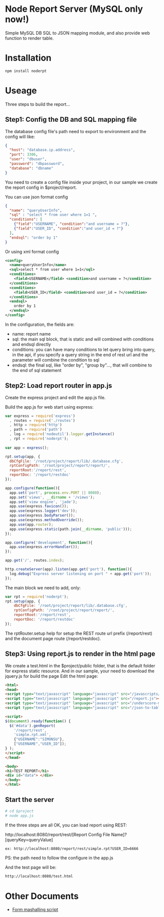 Node Report Server (MySQL only now!)
=======
Simple MySQL DB SQL to JSON mapping module, and also provide web function to render table.

# Installation
```bash
npm install noderpt
```

# Useage
Three steps to build the report...
## Step1: Config the DB and SQL mapping file
The database config file's path need to export to environment and the config will like:
```json
{
  "host": "database.ip.address",
  "port": 3306,
  "user": "dbuser",
  "password": "dbpassword",
  "database": "dbname"
}
```
You need to create a config file inside your project, in our sample we create the report config in $project/report.

You can use json format config
```json
{
  "name": "queryUserInfo",
  "sql" : "select * from user where 1=1 ",
  "conditions": [
    {"field":"USERNAME", "condition":"and username = ?"},
    {"field":"USER_ID", "condition":"and user_id = ?"}
  ],
  "endsql": "order by 1"
}
```
Or using xml format config
```xml
<config>
  <name>queryUserInfo</name>
  <sql>select * from user where 1=1</sql>
  <conditions>
    <field>USERNAME</field> <condition>and username = ?</condition>
  </conditions>
  <conditions>
    <field>USER_ID</field> <condition>and user_id = ?</condition>
  </conditions>
  <endsql>
    order by 1
  </endsql>
</config>
```

In the configuration, the fields are:
* name: report name
* sql: the main sql block, that is static and will combined with conditions and endsql directly
* conditions: you can have many conditions to let query bring into query, in the api, if you specify a query string in the end of rest url and the parameter will combine the condition to sql
* endsql: the final sql, like "order by", "group by"..., that will combine to the end of sql statement

## Step2: Load report router in app.js
Create the express project and edit the app.js file.

Build the app.js for web start using express:
```js
var express = require('express')
  , routes = require('./routes')
  , http = require('http')
  , path = require('path')
  , log = require('nodeutil').logger.getInstance()
  , rpt = require('noderpt');
  
var app = express();

rpt.setup(app, {
  dbCfgFile: '/root/project/report/lib/.database.cfg',
  rptConfigPath: '/root/project/report/report/',
  reportRoot:'/report/rest',
  reportDoc: '/report/restdoc'
});

app.configure(function(){
  app.set('port', process.env.PORT || 8080);
  app.set('views', __dirname + '/views');
  app.set('view engine', 'jade');
  app.use(express.favicon());
  app.use(express.logger('dev'));
  app.use(express.bodyParser());
  app.use(express.methodOverride());
  app.use(app.router);
  app.use(express.static(path.join(__dirname, 'public')));
});

app.configure('development', function(){
  app.use(express.errorHandler());
});

app.get('/', routes.index);

http.createServer(app).listen(app.get('port'), function(){
  log.debug("Express server listening on port " + app.get('port'));
});
```
The main block we need to add, only:
```js
var rpt = require('noderpt');
rpt.setup(app, {
    dbCfgFile: '/root/project/report/lib/.database.cfg',
    rptConfigPath: '/root/project/report/report/',
    reportRoot:'/report/rest',
    reportDoc: '/report/restdoc'
});
```
The rptRouter.setup help for setup the REST route url prefix (/report/rest) and the document page route (/report/restdoc).


## Step3: Using report.js to render in the html page
We create a test.html in the $project/public folder, that is the default folder for express static resource. 
And in our sample, your need to download the jquery.js for build the page
Edit the html page:
```html
<html>
<head>
<script type="text/javascript" language="javascript" src="/javascripts/jquery.js"></script>
<script type="text/javascript" language="javascript" src="/report.js"></script>
<script type="text/javascript" language="javascript" src="/underscore-min.js"></script>
<script type="text/javascript" language="javascript" src="/json-to-table.js"></script>

<script>
$(document).ready(function() {
  $('#data').genReport(
    '/report/rest',
    'simple.rpt.xml', 
    {"USERNAME":"SIMONSU"},
    ["USERNAME","USER_ID"]);
} );
</script>
</head>

<body>
<h1>TEST REPORT</h1>
<div id="data"> </div>
</body>
</html>
```

## Start the server
```bash
# cd $project
# node app.js
```

If the three steps are all OK, you can load report using REST:

http://localhost:8080/report/rest/[Report Config File Name]?[queryKey=queryValue]
```html
ex: http://localhost:8080/report/rest/simple.rpt?USER_ID=6666
```
PS: the path need to follow the configure in the app.js

And the test page will be:
```html
http://localhost:8080/test.html
```

# Other Documents

* [Form mashalling script](https://github.com/peihsinsu/noderpt/blob/master/doc/formMarshalling.md)
